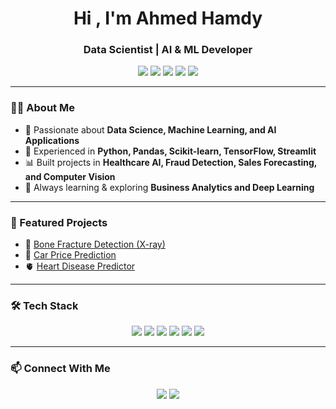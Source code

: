 <h1 align="center">Hi , I'm Ahmed Hamdy</h1>
<h3 align="center">Data Scientist | AI & ML Developer</h3>

<p align="center">
  <img src="https://img.shields.io/badge/ML-Classification-blue?style=for-the-badge"/>
  <img src="https://img.shields.io/badge/ML-Regression-orange?style=for-the-badge"/>
  <img src="https://img.shields.io/badge/Python-3.11-yellow?style=for-the-badge"/>
  <img src="https://img.shields.io/badge/Framework-Scikit--learn%20%7C%20TensorFlow-green?style=for-the-badge"/>
  <img src="https://img.shields.io/badge/Deployment-Streamlit-red?style=for-the-badge"/>
</p>

---

### 👨‍💻 About Me  
- 🚀 Passionate about **Data Science, Machine Learning, and AI Applications**  
- 🧩 Experienced in **Python, Pandas, Scikit-learn, TensorFlow, Streamlit**  
- 📊 Built projects in **Healthcare AI, Fraud Detection, Sales Forecasting, and Computer Vision**  
- 🎯 Always learning & exploring **Business Analytics and Deep Learning**  

---

### 📂 Featured Projects  
- 🩻 [Bone Fracture Detection (X-ray)](https://bone-fracture-detector-gtt6dngi9pmnwnbdhiwczc.streamlit.app/)  
- 🚗 [Car Price Prediction](https://cars-prices-prediction-6espnifeffcun84xtatkok.streamlit.app/)  
- 🫀 [Heart Disease Predictor](https://heart-disease-predictor-yngxppabnp7hbm6xynwbcs.streamlit.app/)  

---

### 🛠️ Tech Stack  
<p align="center">
  <img src="https://img.shields.io/badge/Python-3776AB?style=for-the-badge&logo=python&logoColor=white"/>
  <img src="https://img.shields.io/badge/TensorFlow-FF6F00?style=for-the-badge&logo=tensorflow&logoColor=white"/>
  <img src="https://img.shields.io/badge/Scikit--learn-F7931E?style=for-the-badge&logo=scikit-learn&logoColor=white"/>
  <img src="https://img.shields.io/badge/Streamlit-FF4B4B?style=for-the-badge&logo=streamlit&logoColor=white"/>
  <img src="https://img.shields.io/badge/Pandas-150458?style=for-the-badge&logo=pandas&logoColor=white"/>
  <img src="https://img.shields.io/badge/Matplotlib-11557c?style=for-the-badge&logo=plotly&logoColor=white"/>
</p>

---

### 📫 Connect With Me  
<p align="center">
  <a href="https://www.linkedin.com/in/ahmed-hamdy/"><img src="https://www.linkedin.com/in/ahmed-hamdy-4569a8360?utm_source=share&utm_campaign=share_via&utm_content=profile&utm_medium=android_app"/></a>
  <a href="https://mail.google.com/mail/?view=cm&fs=1&to=ahmedhamdyabdelaziz094@gmail.com"><img src="https://img.shields.io/badge/Email-ahmedhamdyabdelaziz094%40gmail.com-red?style=for-the-badge&logo=gmail&logoColor=white"/></a>
</p>

